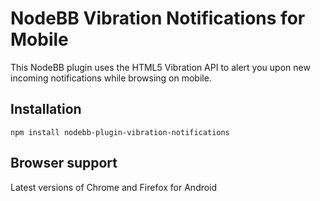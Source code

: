 # NodeBB Vibration Notifications for Mobile

This NodeBB plugin uses the HTML5 Vibration API to alert you upon new incoming notifications while browsing on mobile.


## Installation

    npm install nodebb-plugin-vibration-notifications

## Browser support

Latest versions of Chrome and Firefox for Android